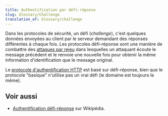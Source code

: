 ```yaml
---
title: Authentification par défi-réponse
slug: Glossary/Challenge
translation_of: Glossary/challenge
---
```


Dans les protocoles de sécurité, un défi (_challenge_), c'est quelques données envoyées au client par le serveur demandant des réponses différentes à chaque fois. Les protocoles défi-réponse sont une manière de combattre des [attaques par rejeu](https://fr.wikipedia.org/wiki/Attaque_par_rejeu) dans lesquelles un attaquant écoute le message précédent et le renvoie une nouvelle fois pour obtenir la même information d'identification que le message original.

Le [protocole d'authentification HTTP](/fr/docs/Web/HTTP/Authentication) est basé sur défi-réponse, bien que le protocole "basique" n'utilise pas un vrai défi (le domaine est toujours le même).

## Voir aussi

- [Authentification défi-réponse](https://fr.wikipedia.org/wiki/Authentification_d%C3%A9fi-r%C3%A9ponse) sur Wikipédia.
